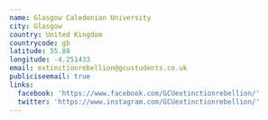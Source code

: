 ```yaml
---
name: Glasgow Caledonian University
city: Glasgow
country: United Kingdom
countrycode: gb
latitude: 55.88
longitude: -4.251433
email: extinctionrebellion@gcustudents.co.uk
publiciseemail: true
links:
  facebook: 'https://www.facebook.com/GCUextinctionrebellion/'
  twitter: 'https://www.instagram.com/GCUextinctionrebellion/'
---
```


